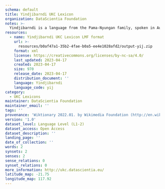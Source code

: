 ```yaml
---
schema: default
title: Yindjibarndi UKC Lexicon
organization: DataScientia Foundation
notes: >-
  Yindjibarndi is a language from the Pama-Nyungan family, spoken in Australia. The UKC Lexicon of Yindjibarndi is represented as a lexico-semantic network. It consists of words, word senses, synsets, as well as sense-level and synset-level relationships.
resources:
  - name: Yindjibarndi UKC Lexicon LMF format
    url: >-
      resources/b0af47a1-35b2-4fae-b0a5-ee4e1028afd2/output-yij.zip
    format: xml
    license: https://creativecommons.org/licenses/by-nc-sa/4.0/
    last_updated: 2023-04-17
    created: 2023-04-17
    size: 970
    release_date: 2023-04-17
    distribution_document: ''
    language: Yindjibarndi
    language_code: yij
category:
  - UKC Lexicons
maintainer: DataScientia Foundation
maintainer_email: ''
tags: ''
provenance: 'Wiktionary 2022.01. by Wikimedia Foundation (http://en.wiktionary.org); CogNet 2.1 by Khuyagbaatar Batsuren, National University of Mongolia (http://cognet.ukc.disi.unitn.it); Princeton WordNet 2.1 by Princeton University (https://wordnet.princeton.edu)'
version: '1.0'
dataset_level: Language Level (L1-2)
dataset_access: Open Access
dataset_description: ''
landing_page: ''
date_of_collection: ''
words: 2
synsets: 2
senses: 2
sense_relations: 0
synset_relations: 0
more_information: http://ukc.datascientia.eu/
latitude_map: -21.75
longitude_map: 117.92
---
```


